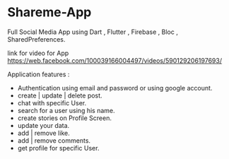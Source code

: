 # Shareme-App
Full Social Media App using Dart , Flutter , Firebase , Bloc , SharedPreferences.

link for video for App https://web.facebook.com/100039166004497/videos/590129206197693/

Application features :
- Authentication using email and password or using google account.
- create | update | delete post.
- chat with specific User.
- search for a user using his name. 
- create stories on Profile Screen.
- update your data.
- add | remove like.
- add | remove comments.
- get profile for specific User. 
